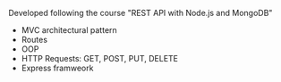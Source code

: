 Developed following the course "REST API with Node.js and MongoDB"

- MVC architectural pattern
- Routes
- OOP
- HTTP Requests: GET, POST, PUT, DELETE
- Express framweork

